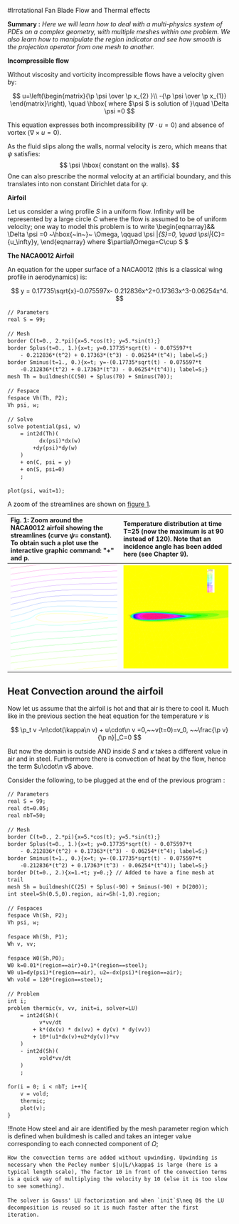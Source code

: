 #Irrotational Fan Blade Flow and Thermal effects

**Summary :** _Here we will learn how to deal with a multi-physics system of PDEs on a complex geometry, with multiple meshes within one problem.  We also learn how to manipulate the region indicator and see how smooth is the projection operator from one mesh to another._

**Incompressible flow**

Without viscosity and vorticity incompressible flows have a velocity given by:

$$
u=\left(\begin{matrix}{\p \psi \over \p x_{2} }\\ -{\p \psi
\over \p x_{1}} \end{matrix}\right), \quad
\hbox{  where $\psi  $ is solution of }\quad  \Delta \psi =0
$$

This equation expresses both incompressibility ($\nabla\cdot u=0$) and absence of vortex ($\nabla\times u =0$).

As the fluid slips along the walls, normal velocity is zero, which means that $\psi$ satisfies:
$$
\psi \hbox{ constant on the walls}.
$$
One can also prescribe the normal velocity at an artificial boundary, and this translates into non constant Dirichlet data for $\psi$.

**Airfoil**

Let us consider a wing profile $S$ in a uniform flow. Infinity will be represented by a large circle  $C$ where the flow is assumed to be of uniform velocity; one way to model this problem is to write
\begin{eqnarray}&&
\Delta \psi =0 ~\hbox{~in~}~ \Omega, \qquad
\psi |_{S}=0, \quad
\psi|_{C}= {u_\infty}y,
\end{eqnarray}
where $\partial\Omega=C\cup S $

**The NACA0012 Airfoil**

An equation for the upper surface of a NACA0012 (this is a classical wing profile in aerodynamics) is:

$$
y = 0.17735\sqrt{x}-0.075597x- 0.212836x^2+0.17363x^3-0.06254x^4.
$$

```freefem
// Parameters
real S = 99;

// Mesh
border C(t=0., 2.*pi){x=5.*cos(t); y=5.*sin(t);}
border Splus(t=0., 1.){x=t; y=0.17735*sqrt(t) - 0.075597*t
	- 0.212836*(t^2) + 0.17363*(t^3) - 0.06254*(t^4); label=S;}
border Sminus(t=1., 0.){x=t; y=-(0.17735*sqrt(t) - 0.075597*t
	-0.212836*(t^2) + 0.17363*(t^3) - 0.06254*(t^4)); label=S;}
mesh Th = buildmesh(C(50) + Splus(70) + Sminus(70));

// Fespace
fespace Vh(Th, P2);
Vh psi, w;

// Solve
solve potential(psi, w)
	= int2d(Th)(
		  dx(psi)*dx(w)
		+dy(psi)*dy(w)
	)
	+ on(C, psi = y)
	+ on(S, psi=0)
	;

plot(psi, wait=1);
```

A zoom of the streamlines are shown on [figure 1](#Fig1).

|<a name="Fig1">Fig. 1:</a> Zoom around the NACA0012 airfoil showing the streamlines (curve $\psi=$ constant). To obtain such a plot use the interactive graphic command: "+" and p.|Temperature distribution at time T=25 (now the maximum is at 90 instead of 120). Note that an incidence angle has been added here (see Chapter 9).|
|:----|:----|
|![Potential](images/potential.svg)|![Potential heat](images/potential_heat.svg)|

## Heat Convection around the airfoil

Now let us assume that the airfoil is hot and that air is there to cool it. Much like in the previous section the heat equation for the temperature $v$ is

$$
\p_t v -\n\cdot(\kappa\n v) + u\cdot\n v =0,~~v(t=0)=v_0, ~~\frac{\p v}{\p n}|_C=0
$$

But now the domain is outside AND inside $S$ and $\kappa$ takes a different value in air and in steel.  Furthermore there is convection of heat by the flow, hence the term $u\cdot\n v$ above.

Consider the following, to be plugged at the end of the previous program :

```freefem
// Parameters
real S = 99;
real dt=0.05;
real nbT=50;

// Mesh
border C(t=0., 2.*pi){x=5.*cos(t); y=5.*sin(t);}
border Splus(t=0., 1.){x=t; y=0.17735*sqrt(t) - 0.075597*t
	- 0.212836*(t^2) + 0.17363*(t^3) - 0.06254*(t^4); label=S;}
border Sminus(t=1., 0.){x=t; y=-(0.17735*sqrt(t) - 0.075597*t
	-0.212836*(t^2) + 0.17363*(t^3) - 0.06254*(t^4)); label=S;}
border D(t=0., 2.){x=1.+t; y=0.;} // Added to have a fine mesh at trail
mesh Sh = buildmesh(C(25) + Splus(-90) + Sminus(-90) + D(200));
int steel=Sh(0.5,0).region, air=Sh(-1,0).region;

// Fespaces
fespace Vh(Sh, P2);
Vh psi, w;

fespace Wh(Sh, P1);
Wh v, vv;

fespace W0(Sh,P0);
W0 k=0.01*(region==air)+0.1*(region==steel);
W0 u1=dy(psi)*(region==air), u2=-dx(psi)*(region==air);
Wh vold = 120*(region==steel);

// Problem
int i;
problem thermic(v, vv, init=i, solver=LU)
	= int2d(Sh)(
		  v*vv/dt
		+ k*(dx(v) * dx(vv) + dy(v) * dy(vv))
		+ 10*(u1*dx(v)+u2*dy(v))*vv
	)
	- int2d(Sh)(
		  vold*vv/dt
	)
	;

for(i = 0; i < nbT; i++){
	v = vold;
	thermic;
	plot(v);
}
```

!!!note
	How steel and air are identified by the mesh parameter region which is defined when buildmesh is called and takes an integer value corresponding to each connected component of $\Omega$;
	
	How the convection terms are added without upwinding. Upwinding is necessary when the Pecley number $|u|L/\kappa$ is large (here is a typical length scale), The factor 10 in front of the convection terms is a quick way of multiplying the velocity by 10 (else it is too slow to see something).
	
	The solver is Gauss' LU factorization and when `init`$\neq 0$ the LU decomposition is reused so it is much faster after the first iteration.



